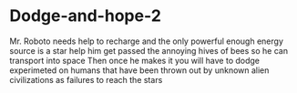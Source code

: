 # Dodge-and-hope-2
Mr. Roboto needs help to recharge and the only powerful enough energy source is a star help him get passed the annoying hives of bees so he can transport into space 
Then once he makes it you will have to dodge experimeted on humans that have been thrown out by unknown alien civilizations as failures to reach the stars
